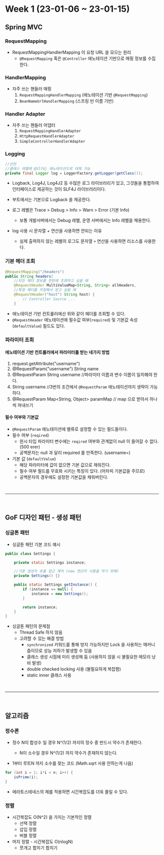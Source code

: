 # Week 1 (23-01-06 ~ 23-01-15)

## Spring MVC
### RequestMapping
- RequestMappingHandlerMapping 이 요청 URL 을 모으는 원리
    - `@RequestMapping` 혹은 `@Controller` 애노테이션 기반으로 매핑 정보를 수집한다.

### HandlerMapping
- 자주 쓰는 핸들러 매핑
    1. `RequestMappingHandlerMapping` (애노테이션 기반 `@RequestMapping`)
    2. `BeanNameUrlHandlerMapping` (스프링 빈 이름 기반)

### Handler Adapter
- 자주 쓰는 핸들러 어댑터
    1. `RequestMappingHandlerAdapter`
    2. `HttpRequestHandlerAdapter`
    3. `SimpleControllerHandlerAdapter`

### Logging
```java
//선언
//클래스 레벨에 @Slf4j 애노테이션으로 대체 가능
private final Logger log = LoggerFactory.getLogger(getClass());
```
- Logback, Log4J, Log4J2 등 수많은 로그 라이브러리가 있고, 그것들을 통합하여 인터페이스로 제공하는 것이 SLF4J 라이브러리이다.
- 부트에서는 기본으로 Logback 을 제공한다.
- 로그 레벨은 Trace > Debug > Info > Warn > Error (기본 Info)
    - 보통 개발서버에서는 Debug 레벨, 운영 서버에서는 Info 레벨을 채용한다.

- log 사용 시 문자열 + 연산을 사용하면 안되는 이유
    - 실제 출력하지 않는 레벨의 로그도 문자열 `+` 연산을 사용하면 리소스를 사용한다.

### 기본 헤더 조회
```java
@RequestMapping("/headers")
public String headers(
    //모든 헤더 정보를 한번에 조회하고 싶을 때
    @RequestHeader MultiValueMap<String, String> allHeaders,
    //특정 헤더를 지정해서 받고 싶을 때
    @RequestHeader("host") String host) {
        // Controller Source ...
    }
```
- 애노테이션 기반 컨트롤러에선 위와 같이 헤더를 조회할 수 있다.
- `@RequestHeader` 애노테이션에 필수값 여부(`required`) 및 기본값 속성(`defaultValue`) 필드도 있다.


### 파라미터 조회
#### 애노테이션 기반 컨트롤러에서 파라미터를 받는 네가지 방법

1. request.getAttribute("username")
2. @RequestParam("username") String name 
3. @RequestParam String username //파라미터 이름과 변수 이름이 일치해야 한다.
4. String username //3번의 조건에서 `@RequestParam` 애노테이션까지 생략이 가능하다.
5. @RequestParam Map<String, Object> paramMap // map 으로 받아서 하나씩 꺼내쓰기

#### 필수 여부와 기본값
- `@RequestParam` 애노테이션에 밸류로 설정할 수 있는 필드들이다.
- 필수 여부 (`reqired`)
    - 원시 타입 파라미터 변수에는 `reqired` 여부와 관계없이 null 이 들어갈 수 없다. (500 erer)
    - 공백문자는 null 과 달리 required 를 만족한다. (username=)
- 기본 값 (`defaultValue`)
    - 해당 파라미터에 값이 없으면 기본 값으로 채워진다.
    - 필수 여부 필드를 무효화 시키는 특징이 있다. (어차피 기본값을 주므로)
    - 공백문자의 경우에도 설정한 기본값을 채워버린다. 



<br>

---

<br>

## GoF 디자인 패턴 - 생성 패턴
### 싱글톤 패턴
- 싱글톤 패턴 기본 코드 예시
```java
public class Settings {

    private static Settings instance;

    //기본 생성자 호출 접근 제어 (new 연산자 사용을 막기 위해)
    private Settings() {}

    public static Settings getInstance() {
        if (instance == null) {
            instance = new Settings();
        }

        return instance;
    }
}
```
- 싱글톤 패턴의 문제점
    - Thread Safe 하지 않음
    - 고려할 수 있는 해결 방법
        - `synchronized` 키워드를 통해 방지 가능하지만 Lock 을 사용하는 매커니즘이므로 성능 저하가 발생할 수 있음
        - 클래스 생성 시점에 미리 생성해 둠 (사용하지 않을 시 불필요한 메모리 낭비 발생)
        - double checked locking 사용 (불필요하게 복잡함)
        - static inner 클래스 사용 
    
<br>

---

<br>

## 알고리즘
### 정수론
- 정수 N이 합성수 일 경우 N^(1/2) 까지의 정수 중 반드시 약수가 존재한다.
    - N이 소수일 경우 N^(1/2) 까지 약수가 존재하지 않는다.

- 1부터 루트N 까지 소수를 찾는 코드 (Math.sqrt 사용 안하는게 나음)
```java
for (int i = 1; i*i < n; i++) {
    isPrime(i);
}
```
- 에라토스테네스의 체를 적용하면 시간복잡도를 더욱 줄일 수 있다.

### 정렬
- 시간복잡도 O(N^2) 을 가지는 기본적인 정렬
    - 선택 정렬 
    - 삽입 정렬 
    - 버블 정렬
- 머지 정렬 - 시간복잡도 O(nlogN)
    - 쪼개고 합치기 합치기


